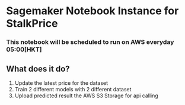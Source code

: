 # Sagemaker Notebook Instance for StalkPrice
### This notebook will be scheduled to run on AWS everyday 05:00[HKT]
## What does it do?
1. Update the latest price for the dataset
2. Train 2 different models with 2 different dataset
3. Upload predicted result the AWS S3 Storage for api calling

